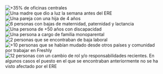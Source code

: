 <div class="slider">
  <img src="/assets/img/afectados/15.png" alt="+35% de oficinas centrales">
  <img src="/assets/img/afectados/16.png" alt="Una madre que dio a luz la semana antes del ERE">
  <img src="/assets/img/afectados/17.png" alt="Una pareja con una hija de 4 años">
  <img src="/assets/img/afectados/18.png" alt="6 personas con bajas de maternidad, paternidad y lactancia">
  <img src="/assets/img/afectados/19.png" alt="Una persona de +50 años con discapacidad">
  <img src="/assets/img/afectados/20.png" alt="Una persona a cargo de familia monoparental">
  <img src="/assets/img/afectados/21.png" alt="2 personas que se encontraban de baja laboral">
  <img src="/assets/img/afectados/22.png" alt="+10 personas que se habían mudado desde otros países y comunidad por trabajar en Freshly">
  <img src="/assets/img/afectados/23.png" alt="12 personas con un cambio de rol y/o responsabilidades recientes. En algunos casos el puesto en el que se encontraban anteriormente no se ha visto afectado por el ERE">
</div>
